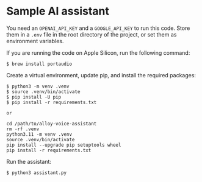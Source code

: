 # Sample AI assistant

You need an `OPENAI_API_KEY` and a `GOOGLE_API_KEY` to run this code. Store them in a `.env` file in the root directory of the project, or set them as environment variables.


If you are running the code on Apple Silicon, run the following command:

```
$ brew install portaudio
```

Create a virtual environment, update pip, and install the required packages:

```
$ python3 -m venv .venv
$ source .venv/bin/activate
$ pip install -U pip
$ pip install -r requirements.txt

or 

cd /path/to/alloy-voice-assistant
rm -rf .venv
python3.11 -m venv .venv
source .venv/bin/activate
pip install --upgrade pip setuptools wheel
pip install -r requirements.txt
```

Run the assistant:

```
$ python3 assistant.py
```